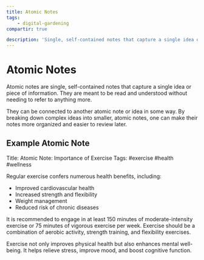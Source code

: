 ```yaml
---
title: Atomic Notes
tags:
    - digital-gardening
compartir: true

description: 'Single, self-contained notes that capture a single idea or piece of information.'
---
```

# Atomic Notes
Atomic notes are single, self-contained notes that capture a single idea or piece of information. They are meant to be read and understood without needing to refer to anything more.

They can be connected to another atomic note or idea in some way. By breaking down complex ideas into smaller, atomic notes, one can make their notes more organized and easier to review later.

## Example Atomic Note

Title: Atomic Note: Importance of Exercise
Tags: #exercise #health #wellness

Regular exercise confers numerous health benefits, including:

-   Improved cardiovascular health
-   Increased strength and flexibility
-   Weight management
-   Reduced risk of chronic diseases

It is recommended to engage in at least 150 minutes of moderate-intensity exercise or 75 minutes of vigorous exercise per week. Exercise should be a combination of aerobic activity, strength training, and flexibility exercises.

Exercise not only improves physical health but also enhances mental well-being. It helps relieve stress, improve mood, and boost cognitive function.
